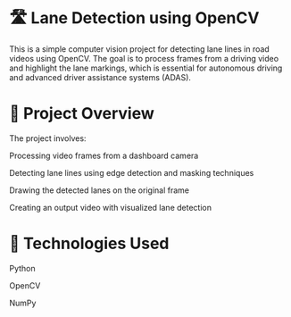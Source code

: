# 🛣️ Lane Detection using OpenCV
This is a simple computer vision project for detecting lane lines in road videos using OpenCV. The goal is to process frames from a driving video and highlight the lane markings, which is essential for autonomous driving and advanced driver assistance systems (ADAS).

# 📌 Project Overview
The project involves:

Processing video frames from a dashboard camera

Detecting lane lines using edge detection and masking techniques

Drawing the detected lanes on the original frame

Creating an output video with visualized lane detection

# 🧰 Technologies Used
Python

OpenCV

NumPy